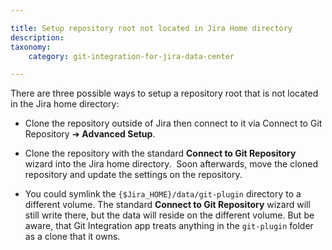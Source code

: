 ```yaml
---

title: Setup repository root not located in Jira Home directory
description:
taxonomy:
    category: git-integration-for-jira-data-center

---
```

There are three possible ways to setup a repository root that is not located in the Jira home directory:

*   Clone the repository outside of Jira then connect to it via Connect to Git Repository ➜ **Advanced Setup**.

*   Clone the repository with the standard **Connect to Git Repository** wizard into the Jira home directory.  Soon afterwards, move the cloned repository and update the settings on the repository.

*   You could symlink the `{$Jira_HOME}/data/git-plugin` directory to a different volume. The standard **Connect to Git Repository** wizard will still write there, but the data will reside on the different volume. But be aware, that Git Integration app treats anything in the `git-plugin` folder as a clone that it owns.


